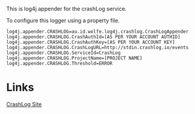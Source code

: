 This is log4j appender for the crashLog service.

To configure this logger using a property file.

    log4j.appender.CRASHLOG=au.id.wolfe.log4j.crashlog.CrashLogAppender
    log4j.appender.CRASHLOG.CrashAuthId=[AS PER YOUR ACCOUNT AUTHID]
    log4j.appender.CRASHLOG.CrashAuthKey=[AS PER YOUR ACCOUNT KEY]
    log4j.appender.CRASHLOG.CrashLogURL=http://stdin.crashlog.io/events
    log4j.appender.CRASHLOG.ServiceId=CrashLog
    log4j.appender.CRASHLOG.ProjectName=[PROJECT NAME]
    log4j.appender.CRASHLOG.Threshold=ERROR

# Links

[CrashLog Site](http://crashlog.io)